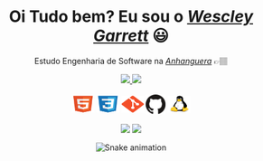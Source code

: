 <div>
  <h1 align="center">Oi Tudo bem? Eu sou o <a href="https://www.linkedin.com/in/wescley-garrett/"><i>Wescley Garrett</i></a> 😃️</h1>
  <p align="center">Estudo Engenharia de Software na <a href="https://www.anhanguera.com/"><i>Anhanguera</i></a><span> 👉🏽️</span>
  </a>
</div>

<div align="center">
  <a href="https://github.com/wescleygarrett">
    <img height="150em" src="https://github-readme-stats.vercel.app/api?username=wescleygarrett&count_private=true&include_all_commits=true&show_icons=true&theme=dracula&hide_border=false&show_owner=true"/>
    <img height="150em" src="https://github-readme-stats.vercel.app/api/top-langs/?username=wescleygarrett&theme=dracula&hide_border=false&&layout=compact"/>
  </a>
</div>

<div align="center" valign="top"><br>
  <img align="center" alt="HTML" height="30" width="40" src="https://raw.githubusercontent.com/devicons/devicon/master/icons/html5/html5-original.svg">
  <img align="center" alt="CSS" height="30" width="40" src="https://raw.githubusercontent.com/devicons/devicon/master/icons/css3/css3-original.svg">
  <img align="center" alt="git" height="30" width="40" src="https://raw.githubusercontent.com/devicons/devicon/master/icons/git/git-original.svg">
  <img align="center" alt="github" height="35" width="35" src="/assets/GitHub.png">
  <img align="center" alt="linux" height="30" width="40" src="https://raw.githubusercontent.com/devicons/devicon/master/icons/linux/linux-original.svg">
</div>

<br>
<div align="center">
  <a href="https://www.linkedin.com/in/wescley-garrett/" target="_blank"><img src="https://img.shields.io/badge/-LinkedIn-%230077B5?style=for-the-badge&logo=linkedin&logoColor=white" target="_blank"></a> 
  <a href="mailto:wescleycco@gmail.com"><img src="https://img.shields.io/badge/-Gmail-%23333?style=for-the-badge&logo=gmail&logoColor=white" target="_blank"></a>
</div>

<div align="center">
  
  ![Snake animation](https://github.com/danielbped/danielbped/blob/output/github-contribution-grid-snake.svg)
  
</div>
